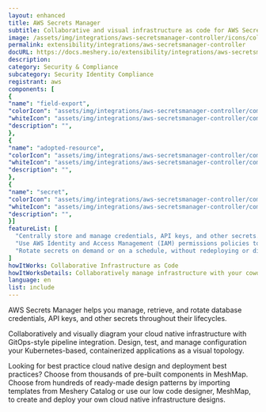 ```yaml
---
layout: enhanced
title: AWS Secrets Manager
subtitle: Collaborative and visual infrastructure as code for AWS Secrets Manager
image: /assets/img/integrations/aws-secretsmanager-controller/icons/color/aws-secretsmanager-controller-color.svg
permalink: extensibility/integrations/aws-secretsmanager-controller
docURL: https://docs.meshery.io/extensibility/integrations/aws-secretsmanager-controller
description: 
category: Security & Compliance
subcategory: Security Identity Compliance
registrant: aws
components: [
{
"name": "field-export",
"colorIcon": "assets/img/integrations/aws-secretsmanager-controller/components/field-export/icons/color/field-export-color.svg",
"whiteIcon": "assets/img/integrations/aws-secretsmanager-controller/components/field-export/icons/white/field-export-white.svg",
"description": "",
},
{
"name": "adopted-resource",
"colorIcon": "assets/img/integrations/aws-secretsmanager-controller/components/adopted-resource/icons/color/adopted-resource-color.svg",
"whiteIcon": "assets/img/integrations/aws-secretsmanager-controller/components/adopted-resource/icons/white/adopted-resource-white.svg",
"description": "",
},
{
"name": "secret",
"colorIcon": "assets/img/integrations/aws-secretsmanager-controller/components/secret/icons/color/secret-color.svg",
"whiteIcon": "assets/img/integrations/aws-secretsmanager-controller/components/secret/icons/white/secret-white.svg",
"description": "",
}]
featureList: [
  "Centrally store and manage credentials, API keys, and other secrets.",
  "Use AWS Identity and Access Management (IAM) permissions policies to manage access to your secrets.",
  "Rotate secrets on demand or on a schedule, without redeploying or disrupting active applications."
]
howItWorks: Collaborative Infrastructure as Code
howItWorksDetails: Collaboratively manage infrastructure with your coworkers synchronously sharing the same designs.
language: en
list: include
---
```

<p>
AWS Secrets Manager helps you manage, retrieve, and rotate database credentials, API keys, and other secrets throughout their lifecycles.
</p>
<p>
    Collaboratively and visually diagram your cloud native infrastructure with GitOps-style pipeline integration. Design, test, and manage configuration your Kubernetes-based, containerized applications as a visual topology.
</p>
<p>
    Looking for best practice cloud native design and deployment best practices? Choose from thousands of pre-built components in MeshMap. Choose from hundreds of ready-made design patterns by importing templates from Meshery Catalog or use our low code designer, MeshMap, to create and deploy your own cloud native infrastructure designs.
</p>
